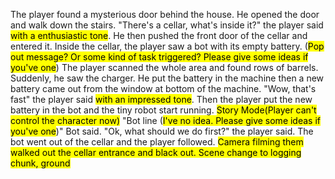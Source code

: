 The player found a mysterious door behind the house. He opened the door and walk down the stairs. "There's a cellar, what's inside it?" the player said <mark class="hltr-cyan">with a enthusiastic tone</mark>. He then pushed the front door of the cellar and entered it. Inside the cellar, the player saw a bot with its empty battery. (<mark class="hltr-orange">Pop out message? Or some kind of task triggered? Please give some ideas if you've one</mark>) The player scanned the whole area and found rows of barrels. Suddenly, he saw the charger.  He put the battery in the machine then a new battery came out from the window at bottom of the machine. "Wow, that's fast" the player said <mark class="hltr-cyan">with an impressed tone</mark>. Then the player put the new battery in the bot and the tiny robot start running. <mark class="hltr-red">Story Mode(Player can't control the character now)</mark> "Bot line (<mark class="hltr-orange">I've no idea. Please give some ideas if you've one</mark>)" Bot said. "Ok, what should we do first?" the player said. The bot went out of the cellar and the player followed. <mark class="hltr-red">Camera filming them walked out the cellar entrance and black out. Scene change to logging chunk, ground</mark>
